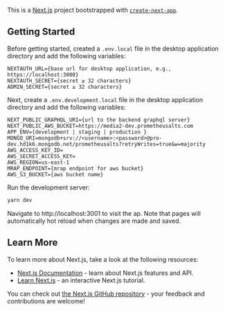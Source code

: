This is a [Next.js](https://nextjs.org/) project bootstrapped with [`create-next-app`](https://github.com/vercel/next.js/tree/canary/packages/create-next-app).

## Getting Started

Before getting started, created a `.env.local` file in the desktop application
directory and add the following variables:

```
NEXTAUTH_URL={base url for desktop application, e.g., https://localhost:3000}
NEXTAUTH_SECRET={secret ≥ 32 characters}
ADMIN_SECRET={secret ≥ 32 characters}
```

Next, create a `.env.development.local` file in the desktop application
directory and add the following variables:

```
NEXT_PUBLIC_GRAPHQL_URI={url to the backend graphql server}
NEXT_PUBLIC_AWS_BUCKET=https://media2-dev.prometheusalts.com
APP_ENV={development | staging | production }
MONGO_URI=mongodb+srv://<username>:<password>@pro-dev.hd1k6.mongodb.net/prometheusalts?retryWrites=true&w=majority
AWS_ACCESS_KEY_ID=
AWS_SECRET_ACCESS_KEY=
AWS_REGION=us-east-1
MRAP_ENDPOINT={mrap endpoint for aws bucket}
AWS_S3_BUCKET={aws bucket name}
```

Run the development server:

```bash
yarn dev
```

Navigate to http://localhost:3001 to visit the ap. Note that pages will
automatically hot reload when changes are made and saved.

## Learn More

To learn more about Next.js, take a look at the following resources:

- [Next.js Documentation](https://nextjs.org/docs) - learn about Next.js features and API.
- [Learn Next.js](https://nextjs.org/learn) - an interactive Next.js tutorial.

You can check out [the Next.js GitHub repository](https://github.com/vercel/next.js/) - your feedback and contributions are welcome!
